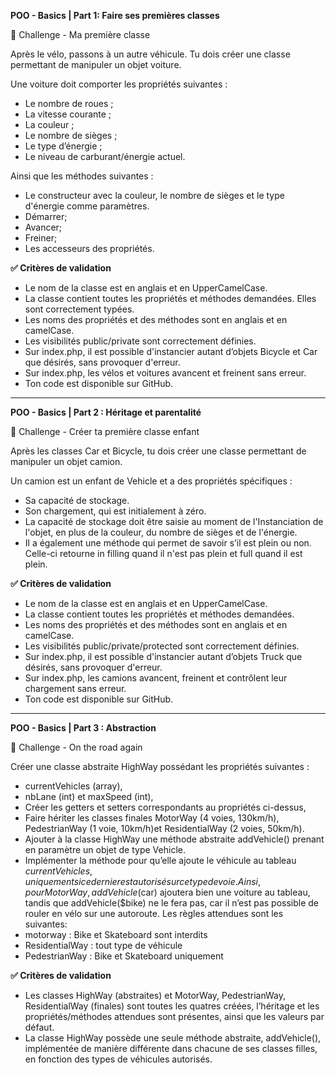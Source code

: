 **POO - Basics | Part 1: Faire ses premières classes**

💪 Challenge - Ma première classe

Après le vélo, passons à un autre véhicule. Tu dois créer une classe permettant de manipuler un objet voiture.

Une voiture doit comporter les propriétés suivantes :

- Le nombre de roues ; 
- La vitesse courante ;
- La couleur ;
- Le nombre de sièges ;
- Le type d’énergie ;
- Le niveau de carburant/énergie actuel.

Ainsi que les méthodes suivantes :

- Le constructeur avec la couleur, le nombre de sièges et le type d'énergie comme paramètres.
- Démarrer;
- Avancer;
- Freiner;
- Les accesseurs des propriétés.

**✅ Critères de validation**
- Le nom de la classe est en anglais et en UpperCamelCase.
- La classe contient toutes les propriétés et méthodes demandées. Elles sont correctement typées.
- Les noms des propriétés et des méthodes sont en anglais et en camelCase.
- Les visibilités public/private sont correctement définies.
- Sur index.php, il est possible d'instancier autant d’objets Bicycle et Car que désirés, sans provoquer d'erreur.
- Sur index.php, les vélos et voitures avancent et freinent sans erreur.
- Ton code est disponible sur GitHub.
___________________________________

**POO - Basics | Part 2 : Héritage et parentalité**

💪 Challenge - Créer ta première classe enfant

Après les classes Car et Bicycle, tu dois créer une classe permettant de manipuler un objet camion.

Un camion est un enfant de Vehicle et a des propriétés spécifiques :

- Sa capacité de stockage.
- Son chargement, qui est initialement à zéro.
- La capacité de stockage doit être saisie au moment de l'Instanciation de l'objet, en plus de la couleur, du nombre de sièges et de l'énergie.
- Il a également une méthode qui permet de savoir s’il est plein ou non. Celle-ci retourne in filling quand il n'est pas plein et full quand il est plein.

**✅ Critères de validation**
- Le nom de la classe est en anglais et en UpperCamelCase.
- La classe contient toutes les propriétés et méthodes demandées. 
- Les noms des propriétés et des méthodes sont en anglais et en camelCase.
- Les visibilités public/private/protected sont correctement définies.
- Sur index.php, il est possible d'instancier autant d’objets Truck que désirés, sans provoquer d'erreur.
- Sur index.php, les camions avancent, freinent et contrôlent leur chargement sans erreur.
- Ton code est disponible sur GitHub.
___________________________________

**POO - Basics | Part 3 : Abstraction**

💪 Challenge - On the road again

Créer une classe abstraite HighWay possédant les propriétés suivantes :
- currentVehicles (array),
- nbLane (int) et maxSpeed (int),
- Créer les getters et setters correspondants au propriétés ci-dessus,
- Faire hériter les classes finales MotorWay (4 voies, 130km/h), PedestrianWay (1 voie, 10km/h)et ResidentialWay (2 voies, 50km/h).
- Ajouter à la classe HighWay une méthode abstraite addVehicle() prenant en paramètre un objet de type Vehicle.
- Implémenter la méthode pour qu’elle ajoute le véhicule au tableau $currentVehicles, uniquement si ce dernier est autorisé sur ce type de voie. Ainsi, pour MotorWay, addVehicle($car) ajoutera bien une voiture au tableau, tandis que addVehicle($bike) ne le fera pas, car il n’est pas possible de rouler en vélo sur une autoroute. Les règles attendues sont les suivantes:
- motorway : Bike et Skateboard sont interdits 
- ResidentialWay : tout type de véhicule
- PedestrianWay : Bike et Skateboard uniquement

**✅ Critères de validation**
- Les classes HighWay (abstraites) et MotorWay, PedestrianWay, ResidentialWay (finales) sont toutes les quatres créées, l’héritage et les propriétés/méthodes attendues sont présentes, ainsi que les valeurs par défaut.
- La classe HighWay possède une seule méthode abstraite, addVehicle(), implémentée de manière différente dans chacune de ses classes filles, en fonction des types de véhicules autorisés.
